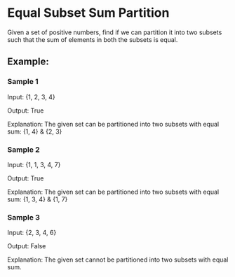 # Equal Subset Sum Partition

Given a set of positive numbers, find if we can partition it into two subsets such that the sum of elements in both the subsets is equal.

## Example:

### Sample 1
Input: {1, 2, 3, 4}

Output: True

Explanation: The given set can be partitioned into two subsets with equal sum: {1, 4} & {2, 3}

### Sample 2
Input: {1, 1, 3, 4, 7}

Output: True

Explanation: The given set can be partitioned into two subsets with equal sum: {1, 3, 4} & {1, 7}

### Sample 3
Input: {2, 3, 4, 6}

Output: False

Explanation: The given set cannot be partitioned into two subsets with equal sum.
